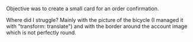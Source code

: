 Objective was to create a small card for an order confirmation.

Where did I struggle?
Mainly with the picture of the bicycle (I managed it with "transform: translate") and with the border around the account image which is not perfectly round.
